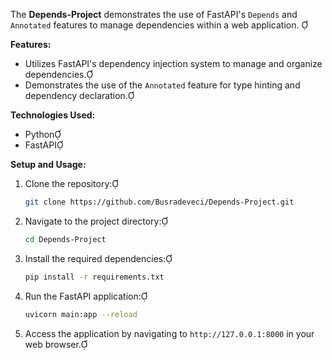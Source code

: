 The **Depends-Project** demonstrates the use of FastAPI's `Depends` and `Annotated` features to manage dependencies within a web application. 

**Features:**

- Utilizes FastAPI's dependency injection system to manage and organize dependencies.
- Demonstrates the use of the `Annotated` feature for type hinting and dependency declaration.

**Technologies Used:**

- Python
- FastAPI

**Setup and Usage:**

1. Clone the repository:

   ```bash
   git clone https://github.com/Busradeveci/Depends-Project.git
   ```

2. Navigate to the project directory:

   ```bash
   cd Depends-Project
   ```

3. Install the required dependencies:

   ```bash
   pip install -r requirements.txt
   ```

4. Run the FastAPI application:

   ```bash
   uvicorn main:app --reload
   ```

5. Access the application by navigating to `http://127.0.0.1:8000` in your web browser.
